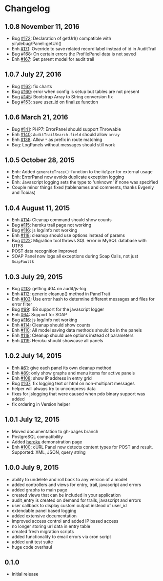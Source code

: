 # Changelog

## 1.0.8 November 11, 2016

* Bug [#172](https://github.com/musingsz/yii2-audit/issues/172): Declaration of getUrl() compatible with yii\debug\Panel::getUrl()
* Enh [#171](https://github.com/musingsz/yii2-audit/issues/171): Override to save related record label instead of id in AuditTrail
* Bug [#168](https://github.com/musingsz/yii2-audit/issues/168): On certain errors the ProfilePanel data is not saved 
* Enh [#167](https://github.com/musingsz/yii2-audit/issues/167): Get parent model for audit trail

## 1.0.7 July 27, 2016

* Bug [#162](https://github.com/musingsz/yii2-audit/issues/162): fix charts 
* Bug [#160](https://github.com/musingsz/yii2-audit/issues/160): error when config is setup but tables are not present
* Bug [#145](https://github.com/musingsz/yii2-audit/issues/145): Bootstrap Array to String conversion fix
* Bug [#153](https://github.com/musingsz/yii2-audit/issues/153): save user_id on finalize function

## 1.0.6 March 21, 2016

* Bug [#141](https://github.com/musingsz/yii2-audit/issues/141): PHP7: ErrorPanel should support Throwable
* Enh [#140](https://github.com/musingsz/yii2-audit/issues/140): `AuditTrailSearch.field` should allow `array`
* Enh [#138](https://github.com/musingsz/yii2-audit/issues/138): Allow `*` as prefix in route matching
* Bug: LogPanels without messages should still work

## 1.0.5 October 28, 2015

* Enh: Added `generateTrace()`-function to the `Helper` for external usage
* Enh: ErrorPanel now avoids duplicate exception logging
* Enh: Javascript logging sets the type to 'unknown' if none was specified
* Couple minor things fixed (tablenames and comments, thanks Evgeniy and Tobias)

## 1.0.4 August 11, 2015

* Enh [#114](https://github.com/musingsz/yii2-audit/issues/114): Cleanup command should show counts
* Bug [#115](https://github.com/musingsz/yii2-audit/issues/115): heroku trail page not working
* Bug [#116](https://github.com/musingsz/yii2-audit/issues/116): js log/info not working
* Enh [#118](https://github.com/musingsz/yii2-audit/issues/118): cleanup should use options instead of params
* Bug [#122](https://github.com/musingsz/yii2-audit/issues/122): Migration tool throws SQL error in MySQL database with UTF8
* POST data recognition improved
* SOAP Panel now logs all exceptions during Soap Calls, not just `SoapFault`s

## 1.0.3 July 29, 2015

* Bug [#113](https://github.com/musingsz/yii2-audit/issues/113): getting 404 on audit/js-log
* Enh [#112](https://github.com/musingsz/yii2-audit/issues/112): generic cleanup() method in PanelTrait
* Enh [#103](https://github.com/musingsz/yii2-audit/issues/103): Use error hash to determine different messages and files for error filter
* Bug [#99](https://github.com/musingsz/yii2-audit/issues/99): IE8 support for the javascript logger
* Enh [#64](https://github.com/musingsz/yii2-audit/issues/64): Support for SOAP
* Bug [#116](https://github.com/musingsz/yii2-audit/issues/116): js log/info not working
* Enh [#114](https://github.com/musingsz/yii2-audit/issues/114): Cleanup should show counts
* Enh [#110](https://github.com/musingsz/yii2-audit/issues/110): All model saving data methods should be in the panels
* Enh [#118](https://github.com/musingsz/yii2-audit/issues/118): Cleanup should use options instead of parameters
* Enh [#119](https://github.com/musingsz/yii2-audit/issues/119): Heroku should showcase all panels

## 1.0.2 July 14, 2015

* Enh [#61](https://github.com/musingsz/yii2-audit/issues/61): give each panel its own cleanup method
* Enh [#89](https://github.com/musingsz/yii2-audit/issues/89): only show graphs and menu items for active panels
* Enh [#108](https://github.com/musingsz/yii2-audit/issues/108): show IP address in entry grid
* Bug [#107](https://github.com/musingsz/yii2-audit/issues/107): fix logging text or html on non-multipart messages
* helper will always try to uncompress data
* fixes for jslogging that were caused when pdo binary support was added
* fix ordering in Version helper

## 1.0.1 July 12, 2015

* Moved documentation to gh-pages branch
* PostgreSQL compatibility
* Added [heroku](https://limitless-inlet-7926.herokuapp.com/index.php?r=audit) demonstration page
* Enh [#100](https://github.com/musingsz/yii2-audit/issues/100): cURL Panel now detects content types for POST and result. Supported: XML, JSON, query string

## 1.0.0 July 9, 2015

* ability to undelete and roll back to any version of a model
* added controllers and views for entry, trail, javascript and errors
* added graphs to main page
* created views that can be included in your application
* audit_entry is created on demand for trails, javascript and errors
* user callback to display custom output instead of user_id
* extendable panel based logging
* added extensive documentation
* improved access control and added IP based access
* no longer storing url data in entry table
* created fresh migration scripts
* added functionality to email errors via cron script
* added unit test suite
* huge code overhaul

## 0.1.0

* initial release
